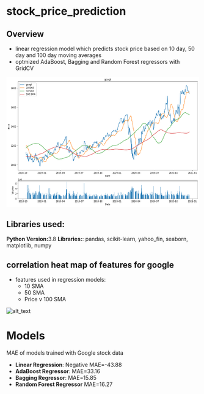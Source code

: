 # stock_price_prediction 

## Overview
* linear regression model which predicts stock price based on 10 day, 50 day and 100 day moving averages
* optmized AdaBoost, Bagging and Random Forest regressors with GridCV


![alt text](https://github.com/sesankm/stock_prediction/blob/master/google_price_chart.png)

## Libraries used:
<strong>Python Version:</strong>3.8
<strong>Libraries:</strong>: pandas, scikit-learn, yahoo_fin, seaborn, matplotlib, numpy


## correlation heat map of features for google
* features used in regression models: 
	* 10 SMA
	* 50 SMA
	* Price v 100 SMA

![alt_text](https://github.com/sesankm/stock_price_prediction/blob/master/googl_correlation_heatmap.png)

# Models
MAE of models trained with Google stock data
* <strong>Linear Regression</strong>: Negative MAE=-43.88
* <strong>AdaBoost Regressor</strong>: MAE=33.16
* <strong>Bagging Regressor</strong>: MAE=15.85
* <strong>Random Forest Regressor</strong> MAE=16.27

